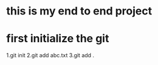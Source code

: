 # this is my end to end project
# first initialize the git


1.git init
2.git add abc.txt
3.git add .


